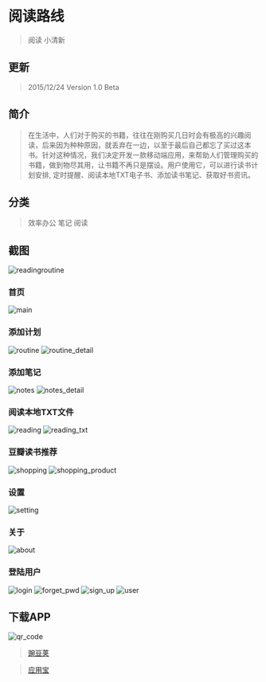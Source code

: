 # 阅读路线 
> 阅读 小清新

## 更新
> 2015/12/24  Version 1.0 Beta 

## 简介
> 在生活中，人们对于购买的书籍，往往在刚购买几日时会有极高的兴趣阅读，后来因为种种原因，就丢弃在一边，以至于最后自己都忘了买过这本书。针对这种情况，我们决定开发一款移动端应用，来帮助人们管理购买的书籍，做到物尽其用，让书籍不再只是摆设。用户使用它，可以进行读书计划安排, 定时提醒、阅读本地TXT电子书、添加读书笔记、获取好书资讯。

## 分类
> 效率办公
笔记
阅读

## 截图
![readingroutine](./art/readingroutine.gif)

### 首页
![main](./art/r_main.png)

### 添加计划
![routine](./art/r_routine.png)
![routine_detail](./art/r_routine_detail.png)

### 添加笔记
![notes](./art/r_notes.png)
![notes_detail](./art/r_notes_detail.png)

### 阅读本地TXT文件
![reading](./art/r_reading.png)
![reading_txt](./art/r_reading_txt.png)

### 豆瓣读书推荐
![shopping](./art/r_shopping.png)
![shopping_product](./art/r_shopping_product.png)

### 设置
![setting](./art/r_setting.png)

### 关于
![about](./art/r_about.png)

### 登陆用户
![login](./art/r_login.png)
![forget_pwd](./art/r_forget_pwd.png)
![sign_up](./art/r_sign_up.png)
![user](./art/r_user.png)

## 下载APP
![qr_code](./art/r_qr_code.png)

> [豌豆荚](http://www.wandoujia.com/apps/com.agenthun.readingroutine)

> [应用宝](http://android.myapp.com/myapp/detail.htm?apkName=com.agenthun.readingroutine)


